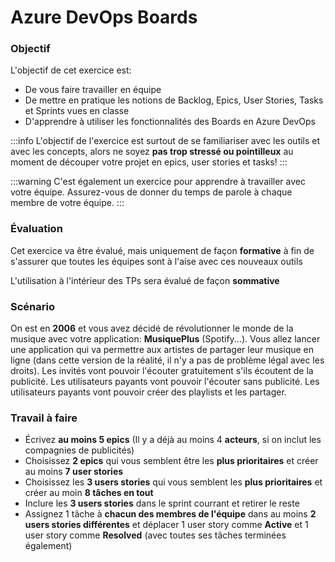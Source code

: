 # Azure DevOps Boards

### Objectif
L'objectif de cet exercice est:
- De vous faire travailler en équipe
- De mettre en pratique les notions de Backlog, Epics, User Stories, Tasks et Sprints vues en classe
- D'apprendre à utiliser les fonctionnalités des Boards en Azure DevOps

:::info
L'objectif de l'exercice est surtout de se familiariser avec les outils et avec les concepts, alors ne soyez **pas trop stressé ou pointilleux** au moment de découper votre projet en epics, user stories et tasks!
:::

:::warning
C'est également un exercice pour apprendre à travailler avec votre équipe. Assurez-vous de donner du temps de parole à chaque membre de votre équipe.
:::

### Évaluation

Cet exercice va être évalué, mais uniquement de façon **formative** à fin de s'assurer que toutes les équipes sont à l'aise avec ces nouveaux outils

L'utilisation à l'intérieur des TPs sera évalué de façon **sommative**

### Scénario

On est en **2006** et vous avez décidé de révolutionner le monde de la musique avec votre application: **MusiquePlus** (Spotify...). Vous allez lancer une application qui va permettre aux artistes de partager leur musique en ligne (dans cette version de la réalité, il n'y a pas de problème légal avec les droits). Les invités vont pouvoir l'écouter gratuitement s'ils écoutent de la publicité. Les utilisateurs payants vont pouvoir l'écouter sans publicité. Les utilisateurs payants vont pouvoir créer des playlists et les partager.

### Travail à faire

- Écrivez **au moins 5 epics** (Il y a déjà au moins 4 **acteurs**, si on inclut les compagnies de publicités)
- Choisissez **2 epics** qui vous semblent être les **plus prioritaires** et créer au moins **7 user stories** 
- Choisissez les **3 users stories** qui vous semblent les **plus prioritaires** et créer au moin **8 tâches en tout**
- Inclure les **3 users stories** dans le sprint courrant et retirer le reste
- Assignez 1 tâche à **chacun des membres de l'équipe** dans au moins **2 users stories différentes** et déplacer 1 user story comme **Active** et 1 user story comme **Resolved** (avec toutes ses tâches terminées également)
